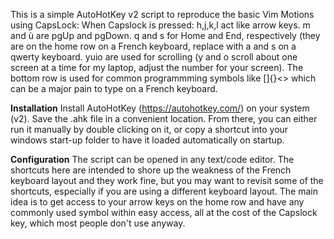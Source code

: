 This is a simple AutoHotKey v2 script to reproduce the basic Vim Motions using CapsLock:
When Capslock is pressed:
h,j,k,l act like arrow keys.
m and ù are pgUp and pgDown.
q and s for Home and End, respectively (they are on the home row on a French keyboard, replace with a and s on a qwerty keyboard.
yuio are used for scrolling (y and o scroll about one screen at a time for my laptop, adjust the number for your screen).
The bottom row is used for common programmming symbols like []{}<> which can be a major pain to type on a French keyboard.

**Installation**
Install AutoHotKey (https://autohotkey.com/) on your system (v2). Save the .ahk file in a convenient location. From there, you can either run it manually by double clicking on it, or copy a shortcut into your windows start-up folder to have it loaded automatically on startup.

**Configuration**
The script can be opened in any text/code editor. The shortcuts here are intended to shore up the weakness of the French keyboard layout and they work fine, but you may want to revisit some of the shortcuts, especially if you are using a different keyboard layout. The main idea is to get access to your arrow keys on the home row and have any commonly used symbol within easy access, all at the cost of the Capslock key, which most people don't use anyway.

